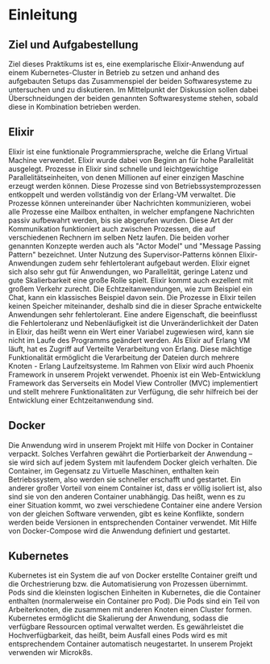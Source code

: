 # Einleitung
## Ziel und Aufgabestellung
Ziel dieses Praktikums ist es, eine exemplarische Elixir-Anwendung auf einem Kubernetes-Cluster in Betrieb zu setzen und anhand des aufgebauten Setups das Zusammenspiel der beiden Softwaresysteme zu untersuchen und zu diskutieren. Im Mittelpunkt der Diskussion sollen dabei Überschneidungen der beiden genannten Softwaresysteme stehen, sobald diese in Kombination betrieben werden.

## Elixir
Elixir ist eine funktionale Programmiersprache, welche die Erlang Virtual Machine verwendet. Elixir wurde dabei von Beginn an für hohe Parallelität ausgelegt. Prozesse in Elixir sind schnelle und leichtgewichtige Parallelitätseinheiten, von denen Millionen auf einer einzigen Maschine erzeugt werden können. Diese Prozesse sind von Betriebssystemprozessen entkoppelt und werden vollständig von der Erlang-VM verwaltet. Die Prozesse können untereinander über Nachrichten kommunizieren, wobei alle Prozesse eine Mailbox enthalten, in welcher empfangene Nachrichten passiv aufbewahrt werden, bis sie abgerufen wurden. Diese Art der Kommunikation funktioniert auch zwischen Prozessen, die auf verschiedenen Rechnern im selben Netz laufen. Die beiden vorher genannten Konzepte werden auch als "Actor Model" und "Message Passing Pattern" bezeichnet. Unter Nutzung des Supervisor-Patterns können Elixir-Anwendungen zudem sehr fehlertolerant aufgebaut werden. Elixir eignet sich also sehr gut für Anwendungen, wo Parallelität, geringe Latenz und gute Skalierbarkeit eine große Rolle spielt. Elixir kommt auch exzellent mit großem Verkehr zurecht. Die Echtzeitanwendungen, wie zum Beispiel ein Chat, kann ein klassisches Beispiel davon sein. Die Prozesse in Elixir teilen keinen Speicher miteinander, deshalb sind die in dieser Sprache entwickelte Anwendungen sehr fehlertolerant. Eine andere Eigenschaft, die beeinflusst die Fehlertoleranz und Nebenläufigkeit ist die Unveränderlichkeit der Daten in Elixir, das heißt wenn ein Wert einer Variabel zugewiesen wird, kann sie nicht im Laufe des Programms geändert werden. Als Elixir auf Erlang VM läuft, hat es Zugriff auf Verteilte Verarbeitung von Erlang. Diese mächtige Funktionalität ermöglicht die Verarbeitung der Dateien durch mehrere Knoten - Erlang Laufzeitsysteme. Im Rahmen von Elixir wird auch Phoenix Framework in unserem Projekt verwendet. Phoenix ist ein Web-Entwicklung Framework das Serverseits ein Model View Controller (MVC) implementiert und stellt mehrere Funktionalitäten zur Verfügung, die sehr hilfreich bei der Entwicklung einer Echtzeitanwendung sind.

## Docker
Die Anwendung wird in unserem Projekt mit Hilfe von Docker in Container verpackt. Solches Verfahren gewährt die Portierbarkeit der Anwendung – sie wird sich auf jedem System mit laufendem Docker gleich verhalten. Die Container, im Gegensatz zu Virtuelle Maschinen, enthalten kein Betriebssystem, also werden sie schneller erschafft und gestartet. Ein anderer großer Vorteil von einem Container ist, dass er völlig isoliert ist, also sind sie von den anderen Container unabhängig. Das heißt, wenn es zu einer Situation kommt, wo zwei verschiedene Container eine andere Version von der gleichen Software verwenden, gibt es keine Konflikte, sondern werden beide Versionen in entsprechenden Container verwendet. Mit Hilfe von Docker-Compose wird die Anwendung definiert und gestartet.
## Kubernetes
Kubernetes ist ein System die auf von Docker erstellte Container greift und die Orchestrierung bzw. die Automatisierung von Prozessen übernimmt. Pods sind die kleinsten logischen Einheiten in Kubernetes, die die Container enthalten (normalerweise ein Container pro Pod). Die Pods sind ein Teil von Arbeiterknoten, die zusammen mit anderen Knoten einen Cluster formen. Kubernetes ermöglicht die Skalierung der Anwendung, sodass die verfügbare Ressourcen optimal verwaltet werden. Es gewährleistet die Hochverfügbarkeit, das heißt, beim Ausfall eines Pods wird es mit entsprechendem Container automatisch neugestartet. In unserem Projekt verwenden wir Microk8s.

